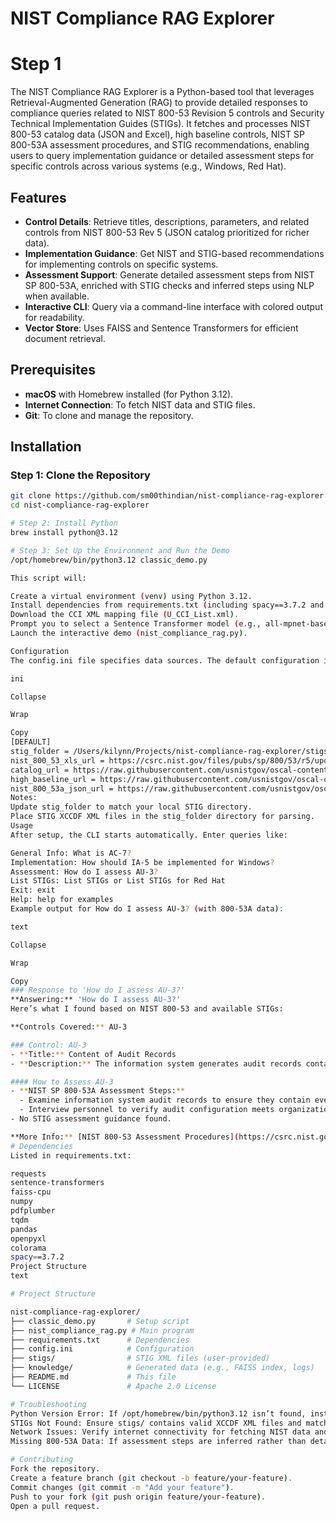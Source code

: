 # NIST Compliance RAG Explorer

# Step 1

The NIST Compliance RAG Explorer is a Python-based tool that leverages Retrieval-Augmented Generation (RAG) to provide detailed responses to compliance queries related to NIST 800-53 Revision 5 controls and Security Technical Implementation Guides (STIGs). It fetches and processes NIST 800-53 catalog data (JSON and Excel), high baseline controls, NIST SP 800-53A assessment procedures, and STIG recommendations, enabling users to query implementation guidance or detailed assessment steps for specific controls across various systems (e.g., Windows, Red Hat).

## Features
- **Control Details**: Retrieve titles, descriptions, parameters, and related controls from NIST 800-53 Rev 5 (JSON catalog prioritized for richer data).
- **Implementation Guidance**: Get NIST and STIG-based recommendations for implementing controls on specific systems.
- **Assessment Support**: Generate detailed assessment steps from NIST SP 800-53A, enriched with STIG checks and inferred steps using NLP when available.
- **Interactive CLI**: Query via a command-line interface with colored output for readability.
- **Vector Store**: Uses FAISS and Sentence Transformers for efficient document retrieval.

## Prerequisites
- **macOS** with Homebrew installed (for Python 3.12).
- **Internet Connection**: To fetch NIST data and STIG files.
- **Git**: To clone and manage the repository.

## Installation

### Step 1: Clone the Repository
```bash
git clone https://github.com/sm00thindian/nist-compliance-rag-explorer.git
cd nist-compliance-rag-explorer

# Step 2: Install Python
brew install python@3.12

# Step 3: Set Up the Environment and Run the Demo
/opt/homebrew/bin/python3.12 classic_demo.py

This script will:

Create a virtual environment (venv) using Python 3.12.
Install dependencies from requirements.txt (including spacy==3.7.2 and the en_core_web_sm model).
Download the CCI XML mapping file (U_CCI_List.xml).
Prompt you to select a Sentence Transformer model (e.g., all-mpnet-base-v2).
Launch the interactive demo (nist_compliance_rag.py).

Configuration
The config.ini file specifies data sources. The default configuration is:

ini

Collapse

Wrap

Copy
[DEFAULT]
stig_folder = /Users/kilynn/Projects/nist-compliance-rag-explorer/stigs
nist_800_53_xls_url = https://csrc.nist.gov/files/pubs/sp/800/53/r5/upd1/final/docs/sp800-53r5-control-catalog.xlsx
catalog_url = https://raw.githubusercontent.com/usnistgov/oscal-content/refs/heads/main/nist.gov/SP800-53/rev5/json/NIST_SP-800-53_rev5_catalog.json
high_baseline_url = https://raw.githubusercontent.com/usnistgov/oscal-content/refs/heads/main/nist.gov/SP800-53/rev5/json/NIST_SP-800-53_rev5_HIGH-baseline_profile.json
nist_800_53a_json_url = https://raw.githubusercontent.com/usnistgov/oscal-content/master/nist.gov/SP800-53/rev5/json/NIST_SP-800-53_rev5_HIGH-baseline_assessment.json
Notes:
Update stig_folder to match your local STIG directory.
Place STIG XCCDF XML files in the stig_folder directory for parsing.
Usage
After setup, the CLI starts automatically. Enter queries like:

General Info: What is AC-7?
Implementation: How should IA-5 be implemented for Windows?
Assessment: How do I assess AU-3?
List STIGs: List STIGs or List STIGs for Red Hat
Exit: exit
Help: help for examples
Example output for How do I assess AU-3? (with 800-53A data):

text

Collapse

Wrap

Copy
### Response to 'How do I assess AU-3?'
**Answering:** 'How do I assess AU-3?'
Here’s what I found based on NIST 800-53 and available STIGs:

**Controls Covered:** AU-3

### Control: AU-3
- **Title:** Content of Audit Records
- **Description:** The information system generates audit records containing information that establishes what type of event occurred, when it occurred, where it occurred, the source of the event, the outcome of the event, and the identity of any individuals or subjects associated with the event.

#### How to Assess AU-3
- **NIST SP 800-53A Assessment Steps:**
  - Examine information system audit records to ensure they contain event type, timestamp, location, source, outcome, and identity as configured.
  - Interview personnel to verify audit configuration meets organizational requirements.
- No STIG assessment guidance found.

**More Info:** [NIST 800-53 Assessment Procedures](https://csrc.nist.gov/projects/risk-management/sp800-53-controls/assessment-procedures)
# Dependencies
Listed in requirements.txt:

requests
sentence-transformers
faiss-cpu
numpy
pdfplumber
tqdm
pandas
openpyxl
colorama
spacy==3.7.2
Project Structure
text

# Project Structure

nist-compliance-rag-explorer/
├── classic_demo.py       # Setup script
├── nist_compliance_rag.py # Main program
├── requirements.txt      # Dependencies
├── config.ini            # Configuration
├── stigs/                # STIG XML files (user-provided)
├── knowledge/            # Generated data (e.g., FAISS index, logs)
├── README.md             # This file
└── LICENSE               # Apache 2.0 License

# Troubleshooting
Python Version Error: If /opt/homebrew/bin/python3.12 isn’t found, install it with brew install python@3.12.
STIGs Not Found: Ensure stigs/ contains valid XCCDF XML files and matches stig_folder in config.ini.
Network Issues: Verify internet connectivity for fetching NIST data and CCI XML.
Missing 800-53A Data: If assessment steps are inferred rather than detailed, ensure nist_800_53a_json_url is accessible.

# Contributing
Fork the repository.
Create a feature branch (git checkout -b feature/your-feature).
Commit changes (git commit -m "Add your feature").
Push to your fork (git push origin feature/your-feature).
Open a pull request.

